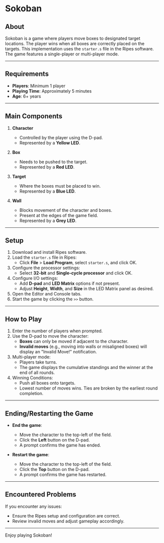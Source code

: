 # Sokoban

## About
Sokoban is a game where players move boxes to designated target locations. The player wins when all boxes are correctly placed on the targets. This implementation uses the `starter.s` file in the Ripes software. The game features a single-player or multi-player mode.

---

## Requirements
- **Players**: Minimum 1 player
- **Playing Time**: Approximately 5 minutes
- **Age**: 6+ years

---

## Main Components
1. **Character**
   - Controlled by the player using the D-pad.
   - Represented by a **Yellow LED**.

2. **Box**
   - Needs to be pushed to the target.
   - Represented by a **Red LED**.

3. **Target**
   - Where the boxes must be placed to win.
   - Represented by a **Blue LED**.

4. **Wall**
   - Blocks movement of the character and boxes.
   - Present at the edges of the game field.
   - Represented by a **Grey LED**.

---

## Setup
1. Download and install Ripes software.
2. Load the `starter.s` file in Ripes:
   - Click **File** > **Load Program**, select `starter.s`, and click OK.
3. Configure the processor settings:
   - Select **32-bit** and **Single-cycle processor** and click OK.
4. Configure I/O settings:
   - Add **D-pad** and **LED Matrix** options if not present.
   - Adjust **Height**, **Width**, and **Size** in the LED Matrix panel as desired.
5. Open the Editor and Console tabs.
6. Start the game by clicking the `>>` button.

---

## How to Play
1. Enter the number of players when prompted.
2. Use the D-pad to move the character:
   - **Boxes** can only be moved if adjacent to the character.
   - **Invalid moves** (e.g., moving into walls or misaligned boxes) will display an "Invalid Move!" notification.
3. Multi-player mode:
   - Players take turns.
   - The game displays the cumulative standings and the winner at the end of all rounds.
4. Winning Conditions:
   - Push all boxes onto targets.
   - Lowest number of moves wins. Ties are broken by the earliest round completion.

---

## Ending/Restarting the Game
- **End the game**:
  - Move the character to the top-left of the field.
  - Click the **Left** button on the D-pad.
  - A prompt confirms the game has ended.

- **Restart the game**:
  - Move the character to the top-left of the field.
  - Click the **Top** button on the D-pad.
  - A prompt confirms the game has restarted.

---

## Encountered Problems
If you encounter any issues:
- Ensure the Ripes setup and configuration are correct.
- Review invalid moves and adjust gameplay accordingly.

---

Enjoy playing Sokoban!
